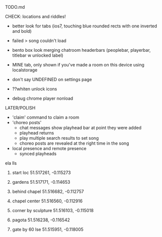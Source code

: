TODO.md

CHECK:  locations and riddles!

- better look for tabs (ios7, touching blue rounded rects with one inverted and bold)
- failed > song couldn't load
- bento box look merging chatroom headerbars (peoplebar, playerbar, titlebar w unlocked label)
- MINE tab, only shown if you've made a room on this device using localstorage
- don't say UNDEFINED on settings page

- ??whiten unlock icons
- debug chrome player nonload






LATER/POLISH
- 'claim' command to claim a room
- 'choreo posts'
    - chat messages show playhead bar at point they were added
    - playhead returns
    - play multiple search results to set song
    - choreo posts are revealed at the right time in the song
- local presence and remote presence
    - synced playheads




ela lls
1. start loc
    51.517261, -0.115273

2. gardens
    51.517171, -0.114653

3. behind chapel
    51.516682, -0.112757

4. chapel center
    51.516560, -0.112916

5. corner by sculpture
    51.516103, -0.115018

6. pagota
    51.516238, -0.116542

7. gate by 60 lse
    51.515951, -0.118005
